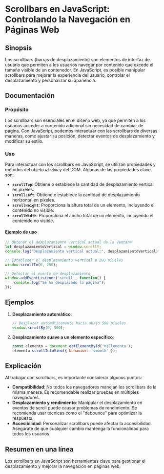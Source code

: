 <!--
Meta Description: # Scrollbars en JavaScript: Controlando la Navegación en Páginas Web ## Sinopsis Los scrollbars (barras de desplazamiento) son elementos de interfaz d...
Meta Keywords: desplazamiento, scrollbars, los, javascript, para
-->

# Scrollbars en JavaScript: Controlando la Navegación en Páginas Web

## Sinopsis
Los scrollbars (barras de desplazamiento) son elementos de interfaz de usuario que permiten a los usuarios navegar por contenido que excede el tamaño visible de un contenedor. En JavaScript, es posible manipular scrollbars para mejorar la experiencia del usuario, controlar el desplazamiento y personalizar su apariencia.

## Documentación
### Propósito
Los scrollbars son esenciales en el diseño web, ya que permiten a los usuarios acceder a contenido adicional sin necesidad de cambiar de página. Con JavaScript, podemos interactuar con las scrollbars de diversas maneras, como ajustar su posición, detectar eventos de desplazamiento y modificar su estilo.

### Uso
Para interactuar con los scrollbars en JavaScript, se utilizan propiedades y métodos del objeto `window` y del DOM. Algunas de las propiedades clave son:

- **`scrollTop`**: Obtiene o establece la cantidad de desplazamiento vertical en píxeles.
- **`scrollLeft`**: Obtiene o establece la cantidad de desplazamiento horizontal en píxeles.
- **`scrollHeight`**: Proporciona la altura total de un elemento, incluyendo el contenido no visible.
- **`scrollWidth`**: Proporciona el ancho total de un elemento, incluyendo el contenido no visible.

#### Ejemplo de uso
```javascript
// Obtener el desplazamiento vertical actual de la ventana
let desplazamientoVertical = window.scrollY;
console.log("Desplazamiento vertical actual:", desplazamientoVertical);

// Establecer el desplazamiento vertical a 200 píxeles
window.scrollTo(0, 200);

// Detectar el evento de desplazamiento
window.addEventListener('scroll', function() {
    console.log("Se ha desplazado la página");
});
```

## Ejemplos
1. **Desplazamiento automático**:
   ```javascript
   // Desplazar automáticamente hacia abajo 500 píxeles
   window.scrollBy(0, 500);
   ```

2. **Desplazamiento suave a un elemento específico**:
   ```javascript
   const elemento = document.getElementById('miElemento');
   elemento.scrollIntoView({ behavior: 'smooth' });
   ```

## Explicación
Al trabajar con scrollbars, es importante considerar algunos puntos:

- **Compatibilidad**: No todos los navegadores manejan los scrollbars de la misma manera. Es recomendable realizar pruebas en múltiples navegadores.
- **Desplazamiento y rendimiento**: Manipular el desplazamiento en eventos de scroll puede causar problemas de rendimiento. Se recomienda usar técnicas como el "debounce" para optimizar la respuesta.
- **Accesibilidad**: Personalizar scrollbars puede afectar la accesibilidad. Asegúrate de que cualquier cambio mantenga la funcionalidad para todos los usuarios.

## Resumen en una línea
Los scrollbars en JavaScript son herramientas clave para gestionar el desplazamiento y mejorar la navegación en páginas web.